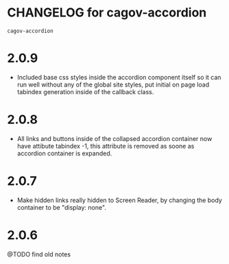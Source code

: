 # CHANGELOG for cagov-accordion
`cagov-accordion`
# 2.0.9
* Included base css styles inside the accordion component itself so it can run well without any of the global site styles, put initial on page load tabindex generation inside of the callback class.

# 2.0.8
* All links and buttons inside of the collapsed accordion container now have attibute tabindex -1, this attribute is removed as soone as accordion container is expanded.

# 2.0.7
* Make hidden links really hidden to Screen Reader, by changing the body container to be "display: none".


# 2.0.6 
@TODO find old notes
